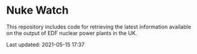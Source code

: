 # Nuke Watch

This repository includes code for retrieving the latest information available on the output of EDF nuclear power plants in the UK.

Last updated: 2021-05-15 17:37